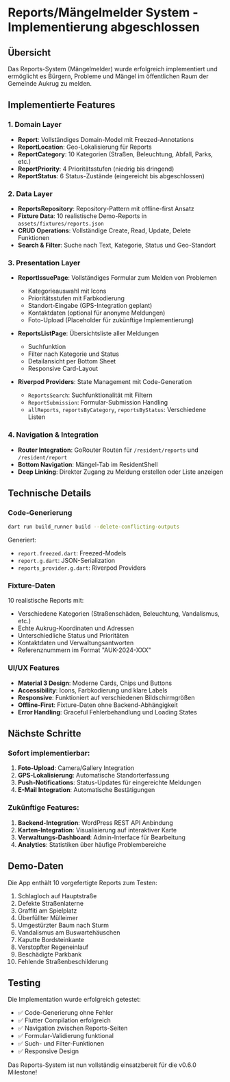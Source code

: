 # Reports/Mängelmelder System - Implementierung abgeschlossen

## Übersicht

Das Reports-System (Mängelmelder) wurde erfolgreich implementiert und ermöglicht es Bürgern, Probleme und Mängel im öffentlichen Raum der Gemeinde Aukrug zu melden.

## Implementierte Features

### 1. Domain Layer

- **Report**: Vollständiges Domain-Model mit Freezed-Annotations
- **ReportLocation**: Geo-Lokalisierung für Reports
- **ReportCategory**: 10 Kategorien (Straßen, Beleuchtung, Abfall, Parks, etc.)
- **ReportPriority**: 4 Prioritätsstufen (niedrig bis dringend)
- **ReportStatus**: 6 Status-Zustände (eingereicht bis abgeschlossen)

### 2. Data Layer

- **ReportsRepository**: Repository-Pattern mit offline-first Ansatz
- **Fixture Data**: 10 realistische Demo-Reports in `assets/fixtures/reports.json`
- **CRUD Operations**: Vollständige Create, Read, Update, Delete Funktionen
- **Search & Filter**: Suche nach Text, Kategorie, Status und Geo-Standort

### 3. Presentation Layer

- **ReportIssuePage**: Vollständiges Formular zum Melden von Problemen
  - Kategorieauswahl mit Icons
  - Prioritätsstufen mit Farbkodierung
  - Standort-Eingabe (GPS-Integration geplant)
  - Kontaktdaten (optional für anonyme Meldungen)
  - Foto-Upload (Placeholder für zukünftige Implementierung)
  
- **ReportsListPage**: Übersichtsliste aller Meldungen
  - Suchfunktion
  - Filter nach Kategorie und Status
  - Detailansicht per Bottom Sheet
  - Responsive Card-Layout

- **Riverpod Providers**: State Management mit Code-Generation
  - `ReportsSearch`: Suchfunktionalität mit Filtern
  - `ReportSubmission`: Formular-Submission Handling
  - `allReports`, `reportsByCategory`, `reportsByStatus`: Verschiedene Listen

### 4. Navigation & Integration

- **Router Integration**: GoRouter Routen für `/resident/reports` und `/resident/report`
- **Bottom Navigation**: Mängel-Tab im ResidentShell
- **Deep Linking**: Direkter Zugang zu Meldung erstellen oder Liste anzeigen

## Technische Details

### Code-Generierung

```bash
dart run build_runner build --delete-conflicting-outputs
```

Generiert:

- `report.freezed.dart`: Freezed-Models
- `report.g.dart`: JSON-Serialization
- `reports_provider.g.dart`: Riverpod Providers

### Fixture-Daten

10 realistische Reports mit:

- Verschiedene Kategorien (Straßenschäden, Beleuchtung, Vandalismus, etc.)
- Echte Aukrug-Koordinaten und Adressen
- Unterschiedliche Status und Prioritäten
- Kontaktdaten und Verwaltungsantworten
- Referenznummern im Format "AUK-2024-XXX"

### UI/UX Features

- **Material 3 Design**: Moderne Cards, Chips und Buttons
- **Accessibility**: Icons, Farbkodierung und klare Labels
- **Responsive**: Funktioniert auf verschiedenen Bildschirmgrößen
- **Offline-First**: Fixture-Daten ohne Backend-Abhängigkeit
- **Error Handling**: Graceful Fehlerbehandlung und Loading States

## Nächste Schritte

### Sofort implementierbar:

1. **Foto-Upload**: Camera/Gallery Integration
2. **GPS-Lokalisierung**: Automatische Standorterfassung
3. **Push-Notifications**: Status-Updates für eingereichte Meldungen
4. **E-Mail Integration**: Automatische Bestätigungen

### Zukünftige Features:

1. **Backend-Integration**: WordPress REST API Anbindung
2. **Karten-Integration**: Visualisierung auf interaktiver Karte
3. **Verwaltungs-Dashboard**: Admin-Interface für Bearbeitung
4. **Analytics**: Statistiken über häufige Problembereiche

## Demo-Daten

Die App enthält 10 vorgefertigte Reports zum Testen:

1. Schlagloch auf Hauptstraße
2. Defekte Straßenlaterne
3. Graffiti am Spielplatz
4. Überfüllter Mülleimer
5. Umgestürzter Baum nach Sturm
6. Vandalismus am Buswartehäuschen
7. Kaputte Bordsteinkante
8. Verstopfter Regeneinlauf
9. Beschädigte Parkbank
10. Fehlende Straßenbeschilderung

## Testing

Die Implementation wurde erfolgreich getestet:

- ✅ Code-Generierung ohne Fehler
- ✅ Flutter Compilation erfolgreich
- ✅ Navigation zwischen Reports-Seiten
- ✅ Formular-Validierung funktional
- ✅ Such- und Filter-Funktionen
- ✅ Responsive Design

Das Reports-System ist nun vollständig einsatzbereit für die v0.6.0 Milestone!
